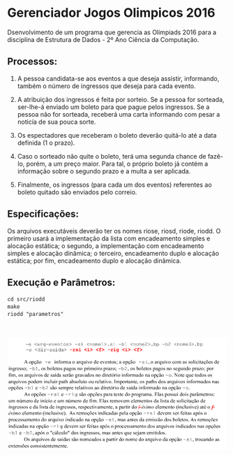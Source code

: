 # Gerenciador Jogos Olimpicos 2016

Dsenvolvimento de um programa que gerencia as Olímpiads 2016 para a disciplina de Estrutura de Dados - 2º Ano Ciência da Computação.

<h2> Processos: </h2>

1) A pessoa candidata-se aos eventos a que deseja assistir, informando, também o número de ingressos que deseja para cada evento. <br />

2) A atribuição dos ingressos é feita por sorteio. Se a pessoa for sorteada, ser-lhe-á enviado um boleto para que pague pelos ingressos. Se a pessoa não for sorteada, receberá uma carta informando com pesar a noticía de sua pouca sorte. <br />

3) Os espectadores que receberam o boleto deverão quitá-lo até a data definida (1 o prazo). <br />

4) Caso o sorteado não quite o boleto, terá uma segunda chance de fazê-lo, porém, a um preço maior. Para tal, o próprio boleto já contém a informação sobre o segundo prazo e a multa a ser aplicada. <br />

5) Finalmente, os ingressos (para cada um dos eventos) referentes ao boleto quitado são enviados pelo correio. <br />

<h2> Especificações: </h2>

Os arquivos executáveis deverão ter os nomes riose, riosd, riode, riodd. O primeiro usará a implementação da lista com encadeamento simples e alocação estática; o segundo, a implementação com encadeamento simples e alocação dinâmica; o terceiro, encadeamento duplo e alocação estática; por fim, encadeamento duplo e alocação dinâmica.

<h2> Execução e Parâmetros: </h2>

```diff
cd src/riodd
make
riodd "parametros"
```

<br />


![Alt text](parametros.png?raw=true "exec")

